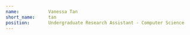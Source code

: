 ```yaml
---
name:           Vanessa Tan
short_name:     tan
position:       Undergraduate Research Assistant - Computer Science
---
```

